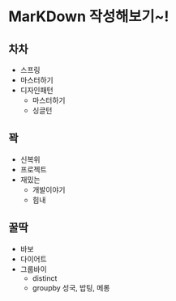 # MarKDown 작성해보기~!

## 차차
- 스프링
- 마스터하기
- 디자인패턴
  - 마스터하기
  - 싱글턴

## 꽉
- 신복위
- 프로젝트
- 재밌는 
  - 개발이야기
  - 힘내

## 꿀딱
- 바보
- 다이어트
- 그룹바이
  - distinct
  - groupby 성국, 밥팅, 메롱

